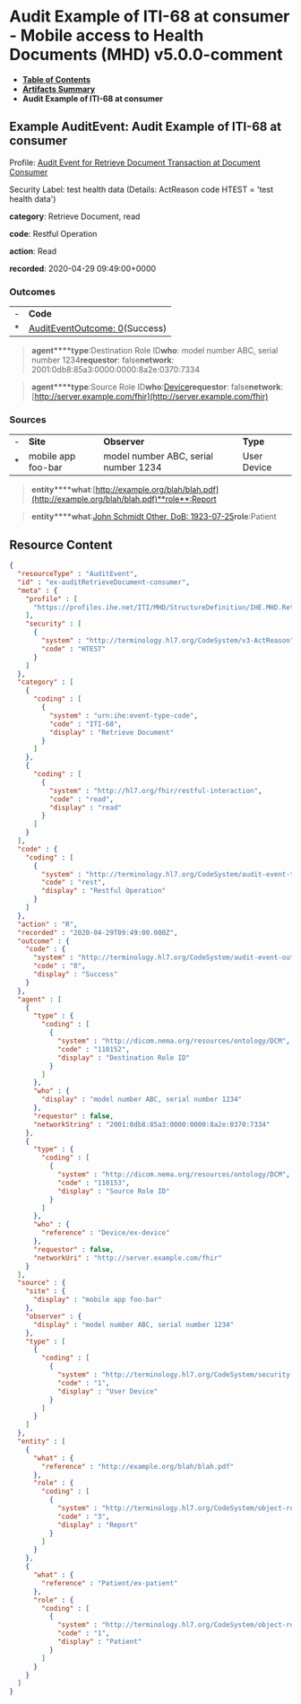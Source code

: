 # Audit Example of ITI-68 at consumer - Mobile access to Health Documents (MHD) v5.0.0-comment

* [**Table of Contents**](toc.md)
* [**Artifacts Summary**](artifacts.md)
* **Audit Example of ITI-68 at consumer**

## Example AuditEvent: Audit Example of ITI-68 at consumer

Profile: [Audit Event for Retrieve Document Transaction at Document Consumer](StructureDefinition-IHE.MHD.RetrieveDocument.Audit.Consumer.md)

Security Label: test health data (Details: ActReason code HTEST = 'test health data')

**category**: Retrieve Document, read

**code**: Restful Operation

**action**: Read

**recorded**: 2020-04-29 09:49:00+0000

### Outcomes

| | |
| :--- | :--- |
| - | **Code** |
| * | [AuditEventOutcome: 0](http://terminology.hl7.org/6.5.0/CodeSystem-audit-event-outcome.html#audit-event-outcome-0)(Success) |

> **agent****type**:Destination Role ID**who**: model number ABC, serial number 1234**requestor**: false**network**: 2001:0db8:85a3:0000:0000:8a2e:0370:7334

> **agent****type**:Source Role ID**who**:[Device](Device-ex-device.md)**requestor**: false**network**:[http://server.example.com/fhir](http://server.example.com/fhir)

### Sources

| | | | |
| :--- | :--- | :--- | :--- |
| - | **Site** | **Observer** | **Type** |
| * | mobile app foo-bar | model number ABC, serial number 1234 | User Device |

> **entity****what**:[http://example.org/blah/blah.pdf](http://example.org/blah/blah.pdf)**role**:Report

> **entity****what**:[John Schmidt Other, DoB: 1923-07-25](Patient-ex-patient.md)**role**:Patient



## Resource Content

```json
{
  "resourceType" : "AuditEvent",
  "id" : "ex-auditRetrieveDocument-consumer",
  "meta" : {
    "profile" : [
      "https://profiles.ihe.net/ITI/MHD/StructureDefinition/IHE.MHD.RetrieveDocument.Audit.Consumer"
    ],
    "security" : [
      {
        "system" : "http://terminology.hl7.org/CodeSystem/v3-ActReason",
        "code" : "HTEST"
      }
    ]
  },
  "category" : [
    {
      "coding" : [
        {
          "system" : "urn:ihe:event-type-code",
          "code" : "ITI-68",
          "display" : "Retrieve Document"
        }
      ]
    },
    {
      "coding" : [
        {
          "system" : "http://hl7.org/fhir/restful-interaction",
          "code" : "read",
          "display" : "read"
        }
      ]
    }
  ],
  "code" : {
    "coding" : [
      {
        "system" : "http://terminology.hl7.org/CodeSystem/audit-event-type",
        "code" : "rest",
        "display" : "Restful Operation"
      }
    ]
  },
  "action" : "R",
  "recorded" : "2020-04-29T09:49:00.000Z",
  "outcome" : {
    "code" : {
      "system" : "http://terminology.hl7.org/CodeSystem/audit-event-outcome",
      "code" : "0",
      "display" : "Success"
    }
  },
  "agent" : [
    {
      "type" : {
        "coding" : [
          {
            "system" : "http://dicom.nema.org/resources/ontology/DCM",
            "code" : "110152",
            "display" : "Destination Role ID"
          }
        ]
      },
      "who" : {
        "display" : "model number ABC, serial number 1234"
      },
      "requestor" : false,
      "networkString" : "2001:0db8:85a3:0000:0000:8a2e:0370:7334"
    },
    {
      "type" : {
        "coding" : [
          {
            "system" : "http://dicom.nema.org/resources/ontology/DCM",
            "code" : "110153",
            "display" : "Source Role ID"
          }
        ]
      },
      "who" : {
        "reference" : "Device/ex-device"
      },
      "requestor" : false,
      "networkUri" : "http://server.example.com/fhir"
    }
  ],
  "source" : {
    "site" : {
      "display" : "mobile app foo-bar"
    },
    "observer" : {
      "display" : "model number ABC, serial number 1234"
    },
    "type" : [
      {
        "coding" : [
          {
            "system" : "http://terminology.hl7.org/CodeSystem/security-source-type",
            "code" : "1",
            "display" : "User Device"
          }
        ]
      }
    ]
  },
  "entity" : [
    {
      "what" : {
        "reference" : "http://example.org/blah/blah.pdf"
      },
      "role" : {
        "coding" : [
          {
            "system" : "http://terminology.hl7.org/CodeSystem/object-role",
            "code" : "3",
            "display" : "Report"
          }
        ]
      }
    },
    {
      "what" : {
        "reference" : "Patient/ex-patient"
      },
      "role" : {
        "coding" : [
          {
            "system" : "http://terminology.hl7.org/CodeSystem/object-role",
            "code" : "1",
            "display" : "Patient"
          }
        ]
      }
    }
  ]
}

```
